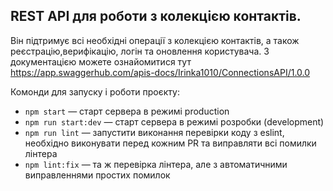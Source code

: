 ## REST API для роботи з колекцією контактів.

Він підтримує всі необхідні операції з колекцією контактів, а також
реєстрацію,верифікацію, логін та оновлення користувача. З документацією можете
ознайомитися тут
https://app.swaggerhub.com/apis-docs/Irinka1010/ConnectionsAPI/1.0.0

Комонди для запуску і роботи проєкту:

- `npm start` &mdash; старт сервера в режимі production
- `npm run start:dev` &mdash; старт сервера в режимі розробки (development)
- `npm run lint` &mdash; запустити виконання перевірки коду з eslint, необхідно
  виконувати перед кожним PR та виправляти всі помилки лінтера
- `npm lint:fix` &mdash; та ж перевірка лінтера, але з автоматичними
  виправленнями простих помилок
